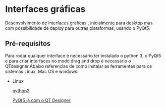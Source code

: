 # Interfaces gráficas

Desenvolvimento de interfaces graficas , inicialmente para desktop mas com possibilidade de deploy para outras plataformas, usando o PyQt5.

## Pré-requisitos

Para rodar qualquer interface é necessário ter instalado o python 3, o PyQt5 e para criar interfaces no modo drag and drop é necessário o QTdesigner.Abaixo referencias de como instalar as ferramentas para os sistemas Linux, Mac OS e windows:

* Linux

  [python3](https://python.org.br/instalacao-linux/)

  [PyQt5 já com o QT Designer](https://gist.github.com/ujjwal96/1dcd57542bdaf3c9d1b0dd526ccd44ff)
